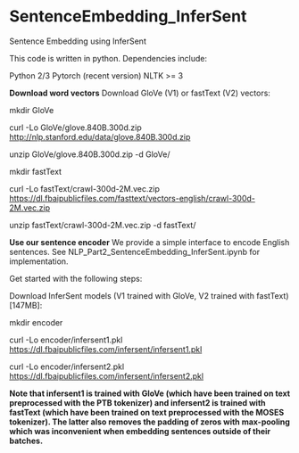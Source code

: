 # SentenceEmbedding_InferSent
Sentence Embedding using InferSent

This code is written in python. Dependencies include:

Python 2/3
Pytorch (recent version)
NLTK >= 3

**Download word vectors**
Download GloVe (V1) or fastText (V2) vectors:

mkdir GloVe

curl -Lo GloVe/glove.840B.300d.zip http://nlp.stanford.edu/data/glove.840B.300d.zip

unzip GloVe/glove.840B.300d.zip -d GloVe/

mkdir fastText

curl -Lo fastText/crawl-300d-2M.vec.zip https://dl.fbaipublicfiles.com/fasttext/vectors-english/crawl-300d-2M.vec.zip

unzip fastText/crawl-300d-2M.vec.zip -d fastText/




**Use our sentence encoder**
We provide a simple interface to encode English sentences. 
See NLP_Part2_SentenceEmbedding_InferSent.ipynb for implementation. 

Get started with the following steps:

 Download  InferSent models (V1 trained with GloVe, V2 trained with fastText)[147MB]:

mkdir encoder

curl -Lo encoder/infersent1.pkl https://dl.fbaipublicfiles.com/infersent/infersent1.pkl

curl -Lo encoder/infersent2.pkl https://dl.fbaipublicfiles.com/infersent/infersent2.pkl


**Note that infersent1 is trained with GloVe (which have been trained on text preprocessed with the PTB tokenizer) and infersent2 is trained with fastText (which have been trained on text preprocessed with the MOSES tokenizer). The latter also removes the padding of zeros with max-pooling which was inconvenient when embedding sentences outside of their batches.**


